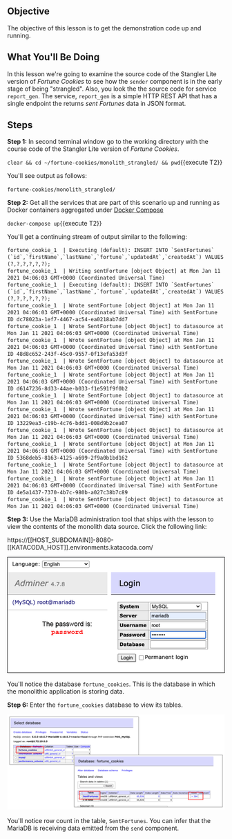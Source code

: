 ## Objective
The objective of this lesson is to get the demonstration code up and running.

## What You'll Be Doing

In this lesson we're going to examine the source code of the Stangler Lite version of *Fortune Cookies* to see how the `sender` component is in the early stage of being "strangled". Also, you look the the source code for service `report_gen`. The service, `report_gen` is a simple HTTP REST API that has a single endpoint the returns *sent Fortunes* data in JSON format. 

## Steps

**Step 1:** In second terminal window go to the working directory with the course code of the Stangler Lite version of *Fortune Cookies*.

`clear && cd ~/fortune-cookies/monolith_strangled/ && pwd`{{execute T2}}

You'll see output as follows:

`fortune-cookies/monolith_strangled/`

**Step 2:** Get all the services that are part of this scenario up and running as Docker containers aggregated under [Docker Compose](https://docs.docker.com/compose/)

`docker-compose up`{{execute T2}}

You'll get a continuing stream of output similar to the following:

```
fortune_cookie_1  | Executing (default): INSERT INTO `SentFortunes` (`id`,`firstName`,`lastName`,`fortune`,`updatedAt`,`createdAt`) VALUES (?,?,?,?,?,?);
fortune_cookie_1  | Writing sentFortune [object Object] at Mon Jan 11 2021 04:06:03 GMT+0000 (Coordinated Universal Time)
fortune_cookie_1  | Executing (default): INSERT INTO `SentFortunes` (`id`,`firstName`,`lastName`,`fortune`,`updatedAt`,`createdAt`) VALUES (?,?,?,?,?,?);
fortune_cookie_1  | Wrote sentFortune [object Object] at Mon Jan 11 2021 04:06:03 GMT+0000 (Coordinated Universal Time) with SentFortune ID dc78023a-1ef7-4467-ac54-ea0218ab7dd7
fortune_cookie_1  | Wrote SentFortune [object Object] to datasource at Mon Jan 11 2021 04:06:03 GMT+0000 (Coordinated Universal Time)
fortune_cookie_1  | Wrote sentFortune [object Object] at Mon Jan 11 2021 04:06:03 GMT+0000 (Coordinated Universal Time) with SentFortune ID 48d8c652-243f-45c0-9557-0f13efa53d3f
fortune_cookie_1  | Wrote SentFortune [object Object] to datasource at Mon Jan 11 2021 04:06:03 GMT+0000 (Coordinated Universal Time)
fortune_cookie_1  | Wrote sentFortune [object Object] at Mon Jan 11 2021 04:06:03 GMT+0000 (Coordinated Universal Time) with SentFortune ID d6147236-8d33-44ae-b033-f1e591f9f0b2
fortune_cookie_1  | Wrote SentFortune [object Object] to datasource at Mon Jan 11 2021 04:06:03 GMT+0000 (Coordinated Universal Time)
fortune_cookie_1  | Wrote sentFortune [object Object] at Mon Jan 11 2021 04:06:03 GMT+0000 (Coordinated Universal Time) with SentFortune ID 13229ea3-c19b-4c76-bdd1-008d9b2cea07
fortune_cookie_1  | Wrote SentFortune [object Object] to datasource at Mon Jan 11 2021 04:06:03 GMT+0000 (Coordinated Universal Time)
fortune_cookie_1  | Wrote sentFortune [object Object] at Mon Jan 11 2021 04:06:03 GMT+0000 (Coordinated Universal Time) with SentFortune ID 5368deb5-8163-4125-a699-2f9a0b1bd162
fortune_cookie_1  | Wrote SentFortune [object Object] to datasource at Mon Jan 11 2021 04:06:03 GMT+0000 (Coordinated Universal Time)
fortune_cookie_1  | Wrote sentFortune [object Object] at Mon Jan 11 2021 04:06:03 GMT+0000 (Coordinated Universal Time) with SentFortune ID 4e5a1437-7370-4b7c-980b-a027c38b7c89
fortune_cookie_1  | Wrote SentFortune [object Object] to datasource at Mon Jan 11 2021 04:06:03 GMT+0000 (Coordinated Universal Time)
```

**Step 3:** Use the MariaDB administration tool that ships with the lesson to view the contents of the monolith data source. Click the following link:

https://[[HOST_SUBDOMAIN]]-8080-[[KATACODA_HOST]].environments.katacoda.com/


![Database Access](msdb-005/assets/db_access.png)

You'll notice the database `fortune_cookies`. This is the database in which the monolithic application is storing data.

**Step 6:** Enter the `fortune_cookies` database to view its tables.

![Database Components](msdb-005/assets/stranger-data-ui.png)

You'll notice row count in the table, `SentFortunes`. You can infer that the MariaDB is receiving data emitted from the `send` component.